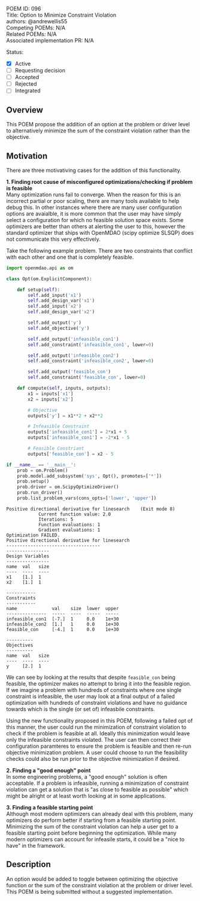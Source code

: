 POEM ID:  096  
Title:  Option to Minimize Constraint Violation  
authors: @andrewellis55  
Competing POEMs: N/A  
Related POEMs: N/A  
Associated implementation PR: N/A  

Status:

- [x] Active
- [ ] Requesting decision
- [ ] Accepted
- [ ] Rejected
- [ ] Integrated

## Overview  
This POEM propose the addition of an option at the problem or driver level to alternatively minimize the sum of the constraint violation rather than the objective.

## Motivation  
There are three motivativing cases for the addition of this functionality.

**1. Finding root cause of misconfigured optimizations/checking if problem is feasible**  
Many optimization runs fail to converge. When the reason for this is an incorrect partial or poor scaling, there are many tools available to help debug this. In other instances where there are many user configuration options are avaialble, it is more common that the user may have simply select a configuration for which no feasible solution space exists. Some optimizers are better than others at alerting the user to this, however the standard optimizer that ships with OpenMDAO (scipy optimize SLSQP) does not communicate this very effectively.

Take the following example problem. There are two constraints that conflict with each other and one that is completely feasible.

```python
import openmdao.api as om

class Opt(om.ExplicitComponent):

    def setup(self):
        self.add_input('x1')
        self.add_design_var('x1')
        self.add_input('x2')
        self.add_design_var('x2')

        self.add_output('y')
        self.add_objective('y')

        self.add_output('infeasible_con1')
        self.add_constraint('infeasible_con1', lower=0)

        self.add_output('infeasible_con2')
        self.add_constraint('infeasible_con2', lower=0)

        self.add_output('feasible_con')
        self.add_constraint('feasible_con', lower=0)

    def compute(self, inputs, outputs):
        x1 = inputs['x1']
        x2 = inputs['x2']

        # Objective
        outputs['y'] = x1**2 + x2**2

        # Infeasible Constraint
        outputs['infeasible_con1'] = 2*x1 + 5
        outputs['infeasible_con1'] = -2*x1 - 5

        # Feasible Constriant
        outputs['feasible_con'] = x2 - 5

if __name__ == '__main__':
    prob = om.Problem()
    prob.model.add_subsystem('sys', Opt(), promotes=['*'])
    prob.setup()
    prob.driver = om.ScipyOptimizeDriver()
    prob.run_driver()
    prob.list_problem_vars(cons_opts=['lower', 'upper'])

```

```
Positive directional derivative for linesearch    (Exit mode 8)
            Current function value: 2.0
            Iterations: 5
            Function evaluations: 1
            Gradient evaluations: 1
Optimization FAILED.
Positive directional derivative for linesearch
-----------------------------------
----------------
Design Variables
----------------
name  val   size  
----  ----  ---- 
x1    [1.]  1
x2    [1.]  1

-----------
Constraints
-----------
name             val    size  lower  upper
---------------  -----  ----  -----  -----
infeasible_con1  [-7.]  1     0.0    1e+30
infeasible_con2  [1.]   1     0.0    1e+30
feasible_con     [-4.]  1     0.0    1e+30

----------
Objectives
----------
name  val   size
----  ----  ----
y     [2.]  1
```

We can see by looking at the results that despite `feasible_con` being feasible, the optimizer makes no attempt to bring it into the feasible region. If we imagine a problem with hundreds of constraints where one single constraint is infeasible, the user may look at a final output of a failed optimization with hundreds of constraint violations and have no guidance towards which is the single (or set of) infeasbile constraints.

Using the new functionality proposed in this POEM, following a failed opt of this manner, the user could run the minimization of constraint violation to check if the problem is feasible at all. Ideally this minimization would leave only the infeasible constraints violated. The user can then correct their configuration paramteres to ensure the problem is feasible and then re-run objective minimization problem. A user could choose to run the feasibility checks could also be run prior to the objective minimization if desired.

**2. Finding a "good enough" point**  
In some engineering problems, a "good enough" solution is often acceptable. If a problem is infeasible, running a minimization of constraint violation can get a solution that is "as close to feasible as possible" which might be alright or at least worth looking at in some applications.

**3. Finding a feasible starting point**  
Although most modern optimizers can already deal with this problem, many optimizers do perform better if starting from a feasible starting point. Minimizing the sum of the constraint violation can help a user get to a feasible starting point before beginning the optimization. While many modern optimizers can account for infeasile starts, it could be a "nice to have" in the framework.


## Description
An option would be added to toggle between optimizing the objective function or the sum of the constraint violation at the problem or driver level. This POEM is being submitted without a suggested implementation.



